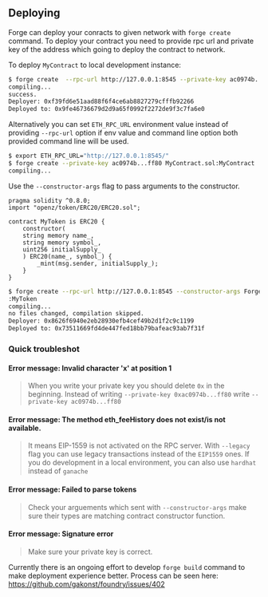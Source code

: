 ## Deploying

Forge can deploy your conracts to given network with `forge create` command. To deploy your contract you need to provide rpc url and private key of the address which going to deploy the contract to network.

To deploy `MyContract` to local development instance:
```sh
$ forge create  --rpc-url http://127.0.0.1:8545 --private-key ac0974b...ff80 src/MyContract.sol:MyContract
compiling...
success.
Deployer: 0xf39fd6e51aad88f6f4ce6ab8827279cfffb92266
Deployed to: 0x9fe46736679d2d9a65f0992f2272de9f3c7fa6e0
```  

Alternatively you can set `ETH_RPC_URL` environment value instead of providing `--rpc-url` option if env value and command line option both provided command line will be used.
```sh
$ export ETH_RPC_URL="http://127.0.0.1:8545/"
$ forge create --private-key ac0974b...ff80 MyContract.sol:MyContract
compiling...
```

Use the `--constructor-args` flag to pass arguments to the constructor.

```solidity
pragma solidity ^0.8.0;
import "openz/token/ERC20/ERC20.sol";

contract MyToken is ERC20 {
    constructor(
    string memory name_,
    string memory symbol_,
    uint256 initialSupply_
    ) ERC20(name_, symbol_) {
        _mint(msg.sender, initialSupply_);
    }
}

```

```sh
$ forge create --rpc-url http://127.0.0.1:8545 --constructor-args ForgeUSD  --constructor-args FUSD  --constructor-args 1000000000000000000000 --private-key df57...3656e MyToken.sol:MyToken
:MyToken
compiling...
no files changed, compilation skipped.
Deployer: 0x8626f6940e2eb28930efb4cef49b2d1f2c9c1199
Deployed to: 0x73511669fd4de447fed18bb79bafeac93ab7f31f
```



### Quick troubleshot
#### Error message: Invalid character 'x' at position 1
 > When you write your private key you should delete `0x` in the beginning. Instead of writing `--private-key 0xac0974b...ff80` write `--private-key ac0974b...ff80`

#### Error message: The method eth_feeHistory does not exist/is not available.
 > It means EIP-1559 is not activated on the RPC server. With `--legacy` flag you can use legacy transactions instead of the `EIP1559` ones. If you do development in a local environment, you can also use `hardhat` instead of `ganache`

#### Error message: Failed to parse tokens
 > Check your arguements which sent with `--constructor-args` make sure their types are matching contract constructor function.

#### Error message: Signature error
 > Make sure your private key is correct.




Currently there is an ongoing effort to develop `forge build` command to make deployment experience better. Process can be seen here: https://github.com/gakonst/foundry/issues/402 
